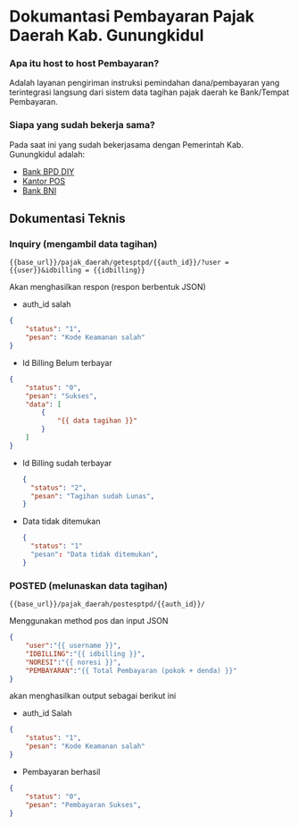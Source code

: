 # Dokumantasi Pembayaran Pajak Daerah Kab. Gunungkidul
### Apa itu host to host Pembayaran?
Adalah layanan pengiriman instruksi pemindahan dana/pembayaran yang terintegrasi langsung dari sistem data tagihan pajak daerah ke Bank/Tempat Pembayaran.

### Siapa yang sudah bekerja sama?
Pada saat ini yang sudah bekerjasama dengan Pemerintah Kab. Gunungkidul adalah:
* [Bank BPD DIY](https://bpddiy.co.id)
* [Kantor POS](https://www.posindonesia.co.id/)
* [Bank BNI](https://www.bni.co.id/)

## Dokumentasi Teknis
### Inquiry (mengambil data tagihan)

```
{{base_url}}/pajak_daerah/getesptpd/{{auth_id}}/?user = {{user}}&idbilling = {{idbilling}}
```

Akan menghasilkan respon (respon berbentuk JSON)
* auth_id salah

  
```json
{
    "status": "1",
    "pesan": "Kode Keamanan salah"
}
```

* Id Billing Belum terbayar

```JSON
{
    "status": "0",
    "pesan": "Sukses",
    "data": [
        {
            "{{ data tagihan }}"
        }
    ]
}
```
* Id Billing sudah terbayar

  ```JSON
  {
    "status": "2",
    "pesan": "Tagihan sudah Lunas",
  }
  ```
* Data tidak ditemukan

  ```JSON
  {
    "status": "1"
    "pesan": "Data tidak ditemukan",
  }
  ```
### POSTED (melunaskan data tagihan)

```
{{base_url}}/pajak_daerah/postesptpd/{{auth_id}}/
```
Menggunakan method pos dan input JSON

```json
{
    "user":"{{ username }}",
    "IDBILLING":"{{ idbilling }}",
    "NORESI":"{{ noresi }}",
    "PEMBAYARAN":"{{ Total Pembayaran (pokok + denda) }}"
}
```
akan menghasilkan output sebagai berikut ini

* auth_id Salah
  
```json
{
    "status": "1",
    "pesan": "Kode Keamanan salah"
}
```
* Pembayaran berhasil
```json
{
    "status": "0",
    "pesan": "Pembayaran Sukses",
}
```
